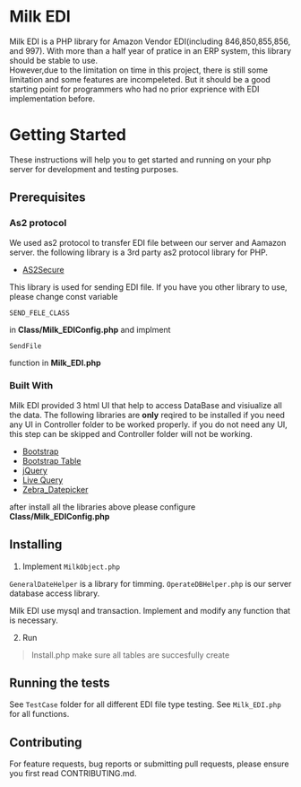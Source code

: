 # Milk EDI

Milk EDI is a PHP library for Amazon Vendor EDI(including 846,850,855,856, and 997). 
With more than a half year of pratice in an ERP system, this library should be stable to use.  
However,due to the limitation on time in this project, there is still some limitation and some features are incompeleted.
But it should be a good starting point for programmers who had no prior exprience with EDI implementation before.

# Getting Started

These instructions will help you to get started and running on your php server for development and testing purposes. 

## Prerequisites

### As2 protocol ###

We used as2 protocol to transfer EDI file between our server and Aamazon server. the following library is a 3rd party as2 protocol library for PHP.

- [AS2Secure](http://www.as2secure.com/)

This library is used for sending EDI file. If you have you other library to use, please change const variable 
```
SEND_FELE_CLASS
```
in **Class/Milk_EDIConfig.php** and implment 
```
SendFile
```
function in **Milk_EDI.php**

### Built With ###

Milk EDI provided 3 html UI that help to access DataBase and visiualize all the data.
The following libraries are **only** reqired to be installed if you need any UI in Controller folder to be worked properly.
if you do not need any UI, this step can be skipped and Controller folder will not be working.

- [Bootstrap](http://getbootstrap.com/)
- [Bootstrap Table](http://bootstrap-table.wenzhixin.net.cn/)
- [jQuery](https://jquery.com/)
- [Live Query](https://github.com/brandonaaron/livequery)
- [Zebra_Datepicker](https://github.com/stefangabos/Zebra_Datepicker)

after install all the libraries above please configure **Class/Milk_EDIConfig.php**


## Installing ##
1. Implement ```MilkObject.php```

```GeneralDateHelper``` is a library for timming.
```OperateDBHelper.php``` is our server database access library.

 Milk EDI use mysql and transaction. Implement and modify any function that is necessary.

2. Run
>Install.php
make sure all tables are succesfully create

## Running the tests ##

See ```TestCase``` folder for all different EDI file type testing.
See ```Milk_EDI.php``` for all functions. 



## Contributing ##

For feature requests, bug reports or submitting pull requests, please ensure you first read CONTRIBUTING.md.